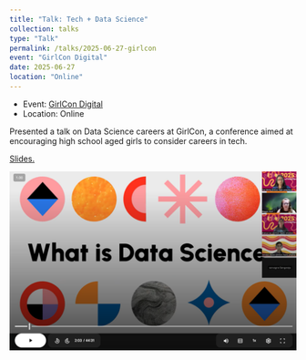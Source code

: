 ```yaml
---
title: "Talk: Tech + Data Science"
collection: talks
type: "Talk"
permalink: /talks/2025-06-27-girlcon
event: "GirlCon Digital"
date: 2025-06-27
location: "Online"
---
```


- Event: [GirlCon Digital](https://girlcon.org/)
- Location: Online

Presented a talk on Data Science careers at GirlCon, a conference aimed at encouraging high school aged girls to consider careers in tech.

[Slides.](https://drive.google.com/file/d/1Q7gCYuoaK4pXHUw4iZ9izLmG2HTVS7fC/view?usp=sharing)


<a href="https://youtu.be/3OAJe5VvM6A" target="_new"><img src="https://github.com/maggiewolff/maggiewolff.github.io/blob/master/images/girlcon_tech_datascience.png?raw=true"></a>



